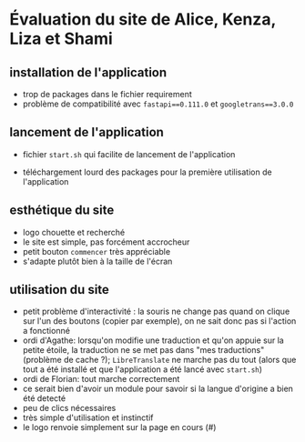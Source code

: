 # Évaluation du site de Alice, Kenza, Liza et Shami

## installation de l'application
- trop de packages dans le fichier requirement
- problème de compatibilité avec `fastapi==0.111.0` et `googletrans==3.0.0`

## lancement de l'application
+ fichier `start.sh` qui facilite de lancement de l'application
- téléchargement lourd des packages pour la première utilisation de l'application

## esthétique du site
- logo chouette et recherché
- le site est simple, pas forcément accrocheur
- petit bouton `commencer` très appréciable
- s'adapte plutôt bien à la taille de l'écran

## utilisation du site
- petit problème d'interactivité : la souris ne change pas quand on clique sur l'un des boutons (copier par exemple), on ne sait donc pas si l'action a fonctionné
- ordi d'Agathe: lorsqu'on modifie une traduction et qu'on appuie sur la petite étoile, la traduction ne se met pas dans "mes traductions" (problème de cache ?); `LibreTranslate` ne marche pas du tout (alors que tout a été installé et que l'application a été lancé avec `start.sh`)
- ordi de Florian: tout marche correctement
- ce serait bien d'avoir un module pour savoir si la langue d'origine a bien été detecté
- peu de clics nécessaires
- très simple d'utilisation et instinctif
- le logo renvoie simplement sur la page en cours (#)
